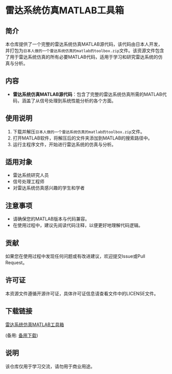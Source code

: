 # 雷达系统仿真MATLAB工具箱

## 简介
本仓库提供了一个完整的雷达系统仿真MATLAB源代码，该代码由日本人开发，并打包为`日本人做的一个雷达系统仿真的matlab的toolbox.zip`文件。该资源文件包含了用于雷达系统仿真的所有必要MATLAB代码，适用于学习和研究雷达系统的仿真与分析。

## 内容
- **雷达系统仿真MATLAB源代码**：包含了完整的雷达系统仿真所需的MATLAB代码，涵盖了从信号处理到系统性能分析的各个方面。

## 使用说明
1. 下载并解压`日本人做的一个雷达系统仿真的matlab的toolbox.zip`文件。
2. 打开MATLAB软件，将解压后的文件夹添加到MATLAB的搜索路径中。
3. 运行主程序文件，开始进行雷达系统的仿真与分析。

## 适用对象
- 雷达系统研究人员
- 信号处理工程师
- 对雷达系统仿真感兴趣的学生和学者

## 注意事项
- 请确保您的MATLAB版本与代码兼容。
- 在使用过程中，建议先阅读代码注释，以便更好地理解代码逻辑。

## 贡献
如果您在使用过程中发现任何问题或有改进建议，欢迎提交Issue或Pull Request。

## 许可证
本资源文件遵循开源许可证，具体许可证信息请查看文件中的LICENSE文件。

## 下载链接
[雷达系统仿真MATLAB工具箱](https://pan.quark.cn/s/df42429fcc42) 

(备用: [备用下载](https://pan.baidu.com/s/1ohdbVQtoyDdLd7f4PR5WMw?pwd=1234))

## 说明

该仓库仅用于学习交流，请勿用于商业用途。
